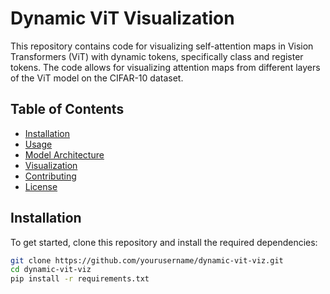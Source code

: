 # Dynamic ViT Visualization

This repository contains code for visualizing self-attention maps in Vision Transformers (ViT) with dynamic tokens, specifically class and register tokens. The code allows for visualizing attention maps from different layers of the ViT model on the CIFAR-10 dataset.

## Table of Contents

- [Installation](#installation)
- [Usage](#usage)
- [Model Architecture](#model-architecture)
- [Visualization](#visualization)
- [Contributing](#contributing)
- [License](#license)

## Installation

To get started, clone this repository and install the required dependencies:

```bash
git clone https://github.com/yourusername/dynamic-vit-viz.git
cd dynamic-vit-viz
pip install -r requirements.txt
```


